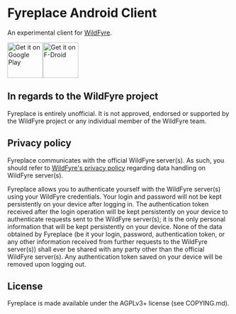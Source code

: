 # Fyreplace Android Client

An experimental client for [WildFyre](https://wildfyre.net).

[<img src="https://play.google.com/intl/en_us/badges/static/images/badges/en_badge_web_generic.png" alt="Get it on Google Play" height="80">](https://play.google.com/store/apps/details?id=app.fyreplace.client)[<img src="https://fdroid.gitlab.io/artwork/badge/get-it-on.png" alt="Get it on F-Droid" height="80">](https://f-droid.org/packages/app.fyreplace.client)

## In regards to the WildFyre project

Fyreplace is entirely unofficial.
It is not approved, endorsed or supported by the WildFyre project or any individual member of the WildFyre team.

## Privacy policy

Fyreplace communicates with the official WildFyre server(s).
As such, you should refer to [WildFyre's privacy policy](https://wildfyre.net/privacy-policy) regarding data handling on WildFyre server(s).

Fyreplace allows you to authenticate yourself with the WildFyre server(s) using your WildFyre credentials.
Your login and password will not be kept persistently on your device after logging in.
The authentication token received after the login operation will be kept persistently on your device to authenticate requests sent to the WildFyre server(s); it is the only personal information that will be kept persistently on your device.
None of the data obtained by Fyreplace (be it your login, password, authentication token, or any other information received from further requests to the WildFyre server(s)) shall ever be shared with any party other than the official WildFyre server(s).
Any authentication token saved on your device will be removed upon logging out.

## License

Fyreplace is made available under the AGPLv3+ license (see COPYING.md).
